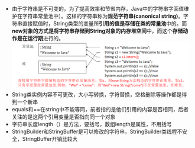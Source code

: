 * 由于字符串是不可变的，为了提高效率和节省内存，Java中的字符串字面值维护在字符串常量池中）。这样的字符串称为**规范字符串(canonical string)**。字 符串直接赋值时，String类型的变量所**引用的值是存储在类的常量池**中的。而**new对象的方式是将字符串存储到String对象的内存堆空间**中，而这个**存储动作是在运行期**进行的。<img src="./笔记图片/image-20220228163424182.png" alt="image-20220228163424182" style="zoom:80%;" />
* String类实例内容不可更改，大小写转换，字符替换，空格删除等操作都是得到一个新串
* equals和==在string中不能等同，前者指的是他们引用的内容是否相同，后者关注的是这两个引用变量是否指向同一个对象
* 字符串长度length（）是方法，要括号，数组length是属性，不用括号
* StringBuilder和StringBuffer是可以修改的字符串，StringBuilder类线程不安全，StringBuffer开销比较大